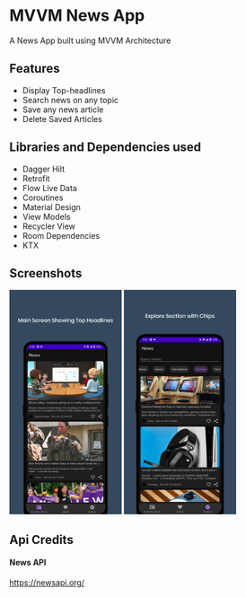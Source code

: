 # MVVM News App

A News App built using MVVM Architecture
## Features

- Display Top-headlines
- Search news on any topic
- Save any news article
- Delete Saved Articles


## Libraries and Dependencies used

- Dagger Hilt
- Retrofit
- Flow Live Data
- Coroutines
- Material Design
- View Models
- Recycler View
- Room Dependencies
- KTX

  
## Screenshots


<p float="left">
  <img src="https://github.com/asimkaka-coder/NewsApp/blob/master/news2.png" alt="MainBreakingScreen" width="200"/>
  <img src="https://github.com/asimkaka-coder/NewsApp/blob/master/news1.png" alt="ExploreScreen" width="200"/>
</p>


  
## Api Credits

#### News API
https://newsapi.org/
